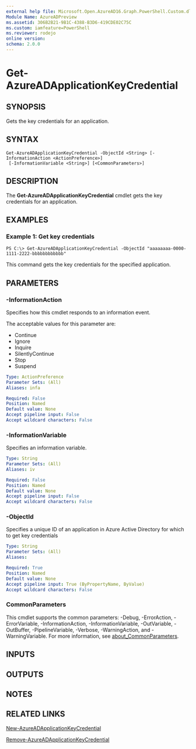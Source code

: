 ```yaml
---
external help file: Microsoft.Open.AzureAD16.Graph.PowerShell.Custom.dll-Help.xml
Module Name: AzureADPreview
ms.assetid: 306B2B21-9B1C-4388-B3D6-419CDE02C75C
ms.custom: iamfeature=PowerShell
ms.reviewer: rodejo
online version:
schema: 2.0.0
---
```


# Get-AzureADApplicationKeyCredential

## SYNOPSIS
Gets the key credentials for an application.

## SYNTAX

```
Get-AzureADApplicationKeyCredential -ObjectId <String> [-InformationAction <ActionPreference>]
 [-InformationVariable <String>] [<CommonParameters>]
```

## DESCRIPTION
The **Get-AzureADApplicationKeyCredential** cmdlet gets the key credentials for an application.

## EXAMPLES

### Example 1: Get key credentials
```
PS C:\> Get-AzureADApplicationKeyCredential -ObjectId "aaaaaaaa-0000-1111-2222-bbbbbbbbbbbb"
```

This command gets the key credentials for the specified application.

## PARAMETERS

### -InformationAction
Specifies how this cmdlet responds to an information event.

The acceptable values for this parameter are:

- Continue
- Ignore
- Inquire
- SilentlyContinue
- Stop
- Suspend

```yaml
Type: ActionPreference
Parameter Sets: (All)
Aliases: infa

Required: False
Position: Named
Default value: None
Accept pipeline input: False
Accept wildcard characters: False
```

### -InformationVariable
Specifies an information variable.

```yaml
Type: String
Parameter Sets: (All)
Aliases: iv

Required: False
Position: Named
Default value: None
Accept pipeline input: False
Accept wildcard characters: False
```

### -ObjectId
Specifies a unique ID of an application in Azure Active Directory for which to get key credentials

```yaml
Type: String
Parameter Sets: (All)
Aliases:

Required: True
Position: Named
Default value: None
Accept pipeline input: True (ByPropertyName, ByValue)
Accept wildcard characters: False
```

### CommonParameters
This cmdlet supports the common parameters: -Debug, -ErrorAction, -ErrorVariable, -InformationAction, -InformationVariable, -OutVariable, -OutBuffer, -PipelineVariable, -Verbose, -WarningAction, and -WarningVariable. For more information, see [about_CommonParameters](http://go.microsoft.com/fwlink/?LinkID=113216).

## INPUTS

## OUTPUTS

## NOTES

## RELATED LINKS

[New-AzureADApplicationKeyCredential](./New-AzureADApplicationKeyCredential.md)

[Remove-AzureADApplicationKeyCredential](./Remove-AzureADApplicationKeyCredential.md)
